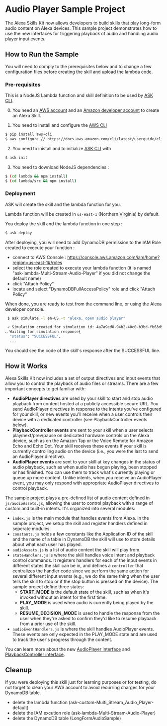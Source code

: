 # Audio Player Sample Project

The Alexa Skills Kit now allows developers to build skills that play long-form audio content on Alexa devices.  This sample project demonstrates how to use the new interfaces for triggering playback of audio and handling audio player input events.

## How to Run the Sample

You will need to comply to the prerequisites below and to change a few configuration files before creating the skill and upload the lambda code.

### Pre-requisites

This is a NodeJS Lambda function and skill definition to be used by [ASK CLI](https://developer.amazon.com/docs/smapi/quick-start-alexa-skills-kit-command-line-interface.html).

0. You need an [AWS account](https://aws.amazon.com) and an [Amazon developer account](https://developer.amazon.com) to create an Alexa Skill.

1. You need to install and configure the [AWS CLI](https://aws.amazon.com/cli/)

```bash
$ pip install aws-cli
$ aws configure // https://docs.aws.amazon.com/cli/latest/userguide/cli-chap-getting-started.html
```

2. You need to inistall and to initialize [ASK CLI](https://developer.amazon.com/docs/smapi/quick-start-alexa-skills-kit-command-line-interface.html) with

```bash
$ ask init
```

3. You need to download NodeJS dependencies :

```bash
$ (cd lambda && npm install)
$ (cd lambda/src && npm install)
```

### Deployment

ASK will create the skill and the lambda function for you.

Lambda function will be created in ```us-east-1``` (Northern Virginia) by default.

You deploy the skill and the lambda function in one step :

```bash
$ ask deploy
```

After deploying, you will need to add DynamoDB permission to the IAM Role created to execute your function :

- connect to AWS Console : https://console.aws.amazon.com/iam/home?region=us-east-1#/roles
- select the role created to execute your lambda function (it is named "ask-lambda-Multi-Stream-Audio-Player" if you did not  change the default name)
- click "Attach Policy"
- locate and select "DynamoDBFullAccessPolicy" role and click "Attach Policy"

When done, you are ready to test from the command line, or using the Alexa developer console.

```bash
 $ ask simulate -l en-US -t "alexa, open audio player"

 ✓ Simulation created for simulation id: 4a7a9ed8-94b2-40c0-b3bd-fb63d9887fa7
◡ Waiting for simulation response{
  "status": "SUCCESSFUL",
  ...
 ```

You should see the code of the skill's response after the SUCCESSFUL line.

## How it Works

Alexa Skills Kit now includes a set of output directives and input events that allow you to control the playback of audio files or streams.  There are a few important concepts to get familiar with:

* **AudioPlayer directives** are used by your skill to start and stop audio playback from content hosted at a publicly accessible secure URL.  You  send AudioPlayer directives in response to the intents you've configured for your skill, or new events you'll receive when a user controls their device with a dedicated controller (see PlaybackController events below).
* **PlaybackController events** are sent to your skill when a user selects play/next/prev/pause on dedicated hardware controls on the Alexa device, such as on the Amazon Tap or the Voice Remote for Amazon Echo and Echo Dot.  Your skill receives these events if your skill is currently controlling audio on the device (i.e., you were the last to send an AudioPlayer directive).
* **AudioPlayer events** are sent to your skill at key changes in the status of audio playback, such as when audio has begun playing, been stopped or has finished.  You can use them to track what's currently playing or queue up more content.  Unlike intents, when you receive an AudioPlayer event, you may only respond with appropriate AudioPlayer directives to control playback.

The sample project plays a pre-defined list of audio content defined in `js/audioAssets.js`, allowing the user to control playback with a range of custom and built-in intents.  It's organized into several modules:

* `index.js` is the main module that handles events from Alexa.  In the sample project, we setup the skill and register handlers defined in seperate modules.
* `constants.js` holds a few constants like the Application ID of the skill and the name of a table in DynamoDB the skill will use to store details about what each user has played.
* `audioAssets.js` is a list of audio content the skill will play from.
* `stateHandlers.js` is where the skill handles voice intent and playback control commands.  It registers handlers for each of the input events in different states the skill can be in, and defines a `controller` that centralizes the handler code since we perform the same action for several different input events (e.g., we do the same thing when the user tells the skill to stop or if the stop button is pressed on the device).  The sample project define three states:
    * **START_MODE** is the default state of the skill, such as when it's invoked without an intent for the first time.
    * **PLAY_MODE** is used when audio is currently being played by the skill.
    * **RESUME_DECISION_MODE** is used to handle the response from the user when they're asked to confirm they'd like to resume playback from a prior use of the skill.
* `audioEventHandlers.js` is where the skill handles AudioPlayer events.  These events are only expected in the PLAY_MODE state and are used to track the user's progress through the content.

You can learn more about the new [AudioPlayer interface](https://developer.amazon.com/public/solutions/alexa/alexa-skills-kit/docs/custom-audioplayer-interface-reference) and [PlaybackController interface](https://developer.amazon.com/public/solutions/alexa/alexa-skills-kit/docs/custom-playbackcontroller-interface-reference).

## Cleanup

If you were deploying this skill just for learning purposes or for testing, do not forget to clean your AWS account to avoid recurring charges for your DynamoDB table.

- delete the lambda function (ask-custom-Multi_Stream_Audio_Player-default)
- delete the IAM excution role (ask-lambda-Multi-Stream-Audio-Player)
- delete the DynamoDB table (LongFormAudioSample)

